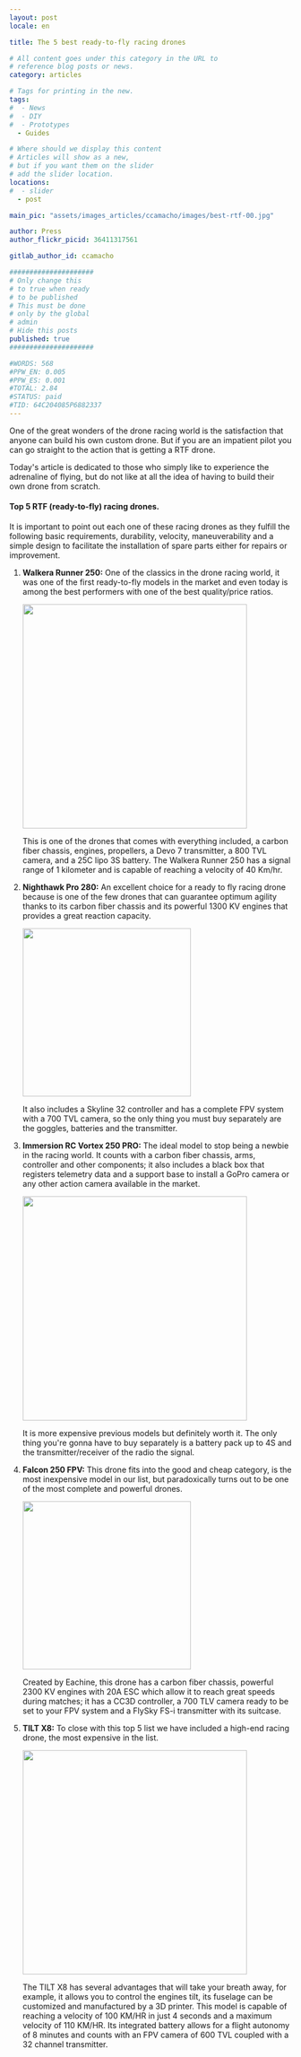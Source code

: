 ```yaml
---
layout: post
locale: en

title: The 5 best ready-to-fly racing drones

# All content goes under this category in the URL to
# reference blog posts or news.
category: articles

# Tags for printing in the new.
tags:
#  - News
#  - DIY
#  - Prototypes
  - Guides

# Where should we display this content
# Articles will show as a new,
# but if you want them on the slider
# add the slider location.
locations:
#  - slider
  - post

main_pic: "assets/images_articles/ccamacho/images/best-rtf-00.jpg"

author: Press
author_flickr_picid: 36411317561

gitlab_author_id: ccamacho

#####################
# Only change this
# to true when ready
# to be published
# This must be done
# only by the global
# admin
# Hide this posts
published: true
#####################

#WORDS: 568
#PPW_EN: 0.005
#PPW_ES: 0.001
#TOTAL: 2.84
#STATUS: paid
#TID: 64C204085P6882337
---
```


One of the great wonders of the drone racing world
is the satisfaction that anyone can build
his own custom drone. But if you are an
impatient pilot you can go straight to the
action that is getting a RTF drone.

Today's article is dedicated to those who simply
like to experience the adrenaline of flying, but
do not like at all the idea of having to build
their own drone from scratch.

#### Top 5 RTF (ready-to-fly) racing drones.

It is important to point out each one of these
racing drones as they fulfill the following basic
requirements, durability, velocity, maneuverability
and a simple design to facilitate the
installation of spare parts either for
repairs or improvement.

1. **Walkera Runner 250:** One of the classics in
the drone racing world, it was one of the first
ready-to-fly models in the market
and even today is among the best performers with
one of the best quality/price ratios.
    <div class="nk-gap-1"></div>
    <div class="nk-post-text mt-0">
        <img style="width: 400px;" class="float-left mt-0" src="/assets/images_articles/{{ page.gitlab_author_id }}/images/best-rtf-01-walkera-runner-250.jpg" alt="">
        <p class="text-white">
    This is one of the
    drones that comes with everything included,
    a carbon fiber chassis,
    engines, propellers, a Devo 7 transmitter, a 800 TVL camera,
    and a 25C lipo 3S battery. The Walkera Runner
    250 has a signal range of 1 kilometer and is capable
    of reaching a velocity of 40 Km/hr.
        </p>
    </div>
2. **Nighthawk Pro 280:** An excellent choice for a ready
to fly racing drone because is one of the few drones that
can guarantee optimum agility thanks
to its carbon fiber chassis and its powerful 1300 KV
engines that provides a great reaction capacity.
    <div class="nk-gap-1"></div>
    <div class="nk-post-text mt-0">
        <img style="width: 300px;" class="float-right mt-0" src="/assets/images_articles/{{ page.gitlab_author_id }}/images/best-rtf-02-nighthawk-pro-280.jpg" alt="">
        <p class="text-white">
    It also
    includes a Skyline 32 controller and has a complete FPV
    system with a 700 TVL camera, so the
    only thing you must buy separately are the goggles,
    batteries and the transmitter.
        </p>
    </div>


3. **Immersion RC Vortex 250 PRO:** The ideal model to
stop being a newbie in the racing world.
It counts with a carbon fiber
chassis, arms, controller and other
components; it also includes a black box that
registers telemetry data and a support base to 
install a GoPro camera or any other 
action camera available in the market.
    <div class="nk-gap-1"></div>
    <div class="nk-post-text mt-0">
        <img style="width: 400px;" class="float-left mt-0" src="/assets/images_articles/{{ page.gitlab_author_id }}/images/best-rtf-03-immersion-rc-vortex-250-pro.jpg" alt="">
        <p class="text-white">
    It is more
    expensive previous models but definitely worth it.
    The only thing you're gonna have to buy separately is a
    battery pack up to 4S and the transmitter/receiver of the radio
    the signal. 
        </p>
    </div>
4. **Falcon 250 FPV:** This drone fits into the good
and cheap category, is the most inexpensive model
in our list, but paradoxically turns out to be
one of the most complete and powerful drones.
    <div class="nk-gap-1"></div>
    <div class="nk-post-text mt-0">
        <img style="width: 300px;" class="float-right mt-0" src="/assets/images_articles/{{ page.gitlab_author_id }}/images/best-rtf-04-eachine-falcon-250.jpg" alt="">
        <p class="text-white">
    Created by
    Eachine, this drone has a carbon fiber
    chassis, powerful 2300 KV engines with 20A ESC
    which allow it to reach great speeds during matches;
    it has a CC3D controller, a 700 TLV camera ready to
    be set to your FPV system and a FlySky FS-i
    transmitter with its suitcase. 
        </p>
    </div>
5. **TILT X8:** To close with this top 5 list we have included
a high-end racing drone, the most expensive
in the list.
    <div class="nk-gap-1"></div>
    <div class="nk-post-text mt-0">
        <img style="width: 400px;" class="float-left mt-0" src="/assets/images_articles/{{ page.gitlab_author_id }}/images/best-rtf-05-tilt-drone-x8.jpg" alt="">
        <p class="text-white">
    The TILT X8 has
    several advantages that will take your breath away, for
    example, it allows you to control the engines tilt,
    its fuselage can be customized and
    manufactured by a 3D printer.
    This model is capable of reaching a velocity of 100
    KM/HR in just 4 seconds and a maximum velocity of
    110 KM/HR. Its integrated battery allows for a flight
    autonomy of 8 minutes and counts with an FPV camera of
    600 TVL coupled with a 32 channel transmitter.
        </p>
    </div>

